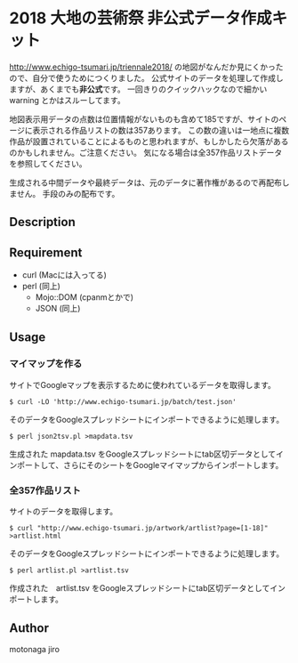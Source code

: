 2018 大地の芸術祭 非公式データ作成キット
====

http://www.echigo-tsumari.jp/triennale2018/
の地図がなんだか見にくかったので、自分で使うためにつくりました。
公式サイトのデータを処理して作成しますが、あくまでも**非公式**です。
一回きりのクイックハックなので細かい warning とかはスルーしてます。

地図表示用データの点数は位置情報がないものも含めて185ですが、サイトのページに表示される作品リストの数は357あります。
この数の違いは一地点に複数作品が設置されていることによるものと思われますが、もしかしたら欠落があるのかもしれません。ご注意ください。
気になる場合は全357作品リストデータを参照してください。

生成される中間データや最終データは、元のデータに著作権があるので再配布しません。
手段のみの配布です。

## Description

## Requirement

- curl (Macには入ってる)
- perl (同上)
  - Mojo::DOM (cpanmとかで)
  - JSON (同上)

## Usage

### マイマップを作る

サイトでGoogleマップを表示するために使われているデータを取得します。
```
$ curl -LO 'http://www.echigo-tsumari.jp/batch/test.json'
```

そのデータをGoogleスプレッドシートにインポートできるように処理します。
```
$ perl json2tsv.pl >mapdata.tsv
```
生成された mapdata.tsv をGoogleスプレッドシートにtab区切データとしてインポートして、さらにそのシートをGoogleマイマップからインポートします。

### 全357作品リスト
サイトのデータを取得します。
```
$ curl "http://www.echigo-tsumari.jp/artwork/artlist?page=[1-18]" >artlist.html
```

そのデータをGoogleスプレッドシートにインポートできるように処理します。
```
$ perl artlist.pl >artlist.tsv
```
作成された　artlist.tsv をGoogleスプレッドシートにtab区切データとしてインポートします。

## Author

motonaga jiro